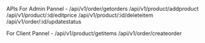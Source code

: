 APIs
For Admin Pannel -
/api/v1/order/getorders
/api/v1/product/addproduct
/api/v1/product/:id/editprice
/api/v1/product/:id/deleteitem
/api/v1/order/:id/updatestatus

For Client Pannel -
/api/v1/product/getitems
/api/v1/order/createorder
